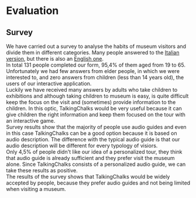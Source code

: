 # Evaluation
## Survey
We have carried out a survey to analyse the habits of museum visitors and divide them in different categories. Many people answered to the [Italian version](https://forms.gle/jZ4fBaXa6VDhBdABA), but there is also an [English one]().
<br/>In total 131 people completed our form, 95,4% of them aged from 19 to 65. Unfortunately we had few answers from elder people, in which we were interested to, and zero answers from children (less than 14 years old), the users of our interactive application. 
<br>Luckily we have received many answers by adults who take children to exhibitions and although taking children to museum is easy, is quite difficult keep the focus on the visit and (sometimes) provide information to the children. In this optic, TalkingChalks would be very useful because it can give children the right information and keep them focused on the tour with an interactive game.
<br>Survey results show that the majority of people use audio guides and even in this case TalkingChalks can be a good option because it is based on audio description. The difference with the typical audio guide is that our audio description will be different for every typology of visiors.
<br>Only 4,5% of people didn't like our idea of a personalized tour, they think that audio guide is already sufficient and they prefer visit the museum alone. Since TalkingChalks consists of a personalized audio guide, we can take these results as positive.
<br>The results of the survey shows that TalkingChalks would be widely accepted by people, because they prefer audio guides and not being limited when visiting a museum.

